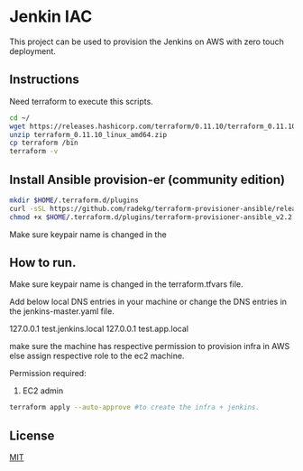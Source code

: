 # Jenkin IAC

This project can be used to provision the Jenkins on AWS with zero touch deployment.

## Instructions

Need terraform to execute this scripts.

```bash
cd ~/
wget https://releases.hashicorp.com/terraform/0.11.10/terraform_0.11.10_linux_amd64.zip
unzip terraform_0.11.10_linux_amd64.zip
cp terraform /bin
terraform -v
```

## Install Ansible provision-er (community edition)

```bash
mkdir $HOME/.terraform.d/plugins
curl -sSL https://github.com/radekg/terraform-provisioner-ansible/releases/download/v2.2.1/terraform-provisioner-ansible-linux-amd64_v2.2.1 --output $HOME/.terraform.d/plugins/terraform-provisioner-ansible_v2.2.1
chmod +x $HOME/.terraform.d/plugins/terraform-provisioner-ansible_v2.2.1	
```

Make sure keypair name is changed in the 

## How to run.
Make sure keypair name is changed in the terraform.tfvars file.

Add below local DNS entries in your machine or change the DNS entries in the jenkins-master.yaml file.

127.0.0.1 test.jenkins.local
127.0.0.1 test.app.local

make sure the machine has respective permission to provision infra in AWS else assign respective role to the ec2 machine.

Permission required:
1. EC2 admin


```bash
terraform apply --auto-approve #to create the infra + jenkins.
```

## License
[MIT](https://choosealicense.com/licenses/mit/)
